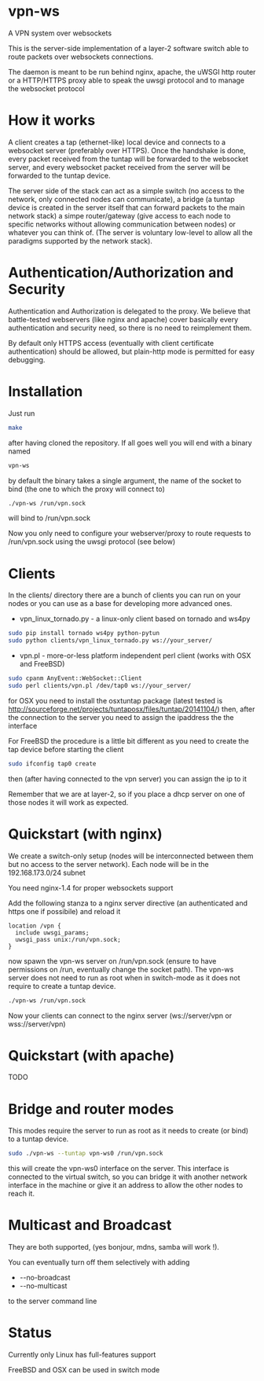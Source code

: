 vpn-ws
======

A VPN system over websockets

This is the server-side implementation of a layer-2 software switch able to route packets over websockets connections.

The daemon is meant to be run behind nginx, apache, the uWSGI http router or a HTTP/HTTPS proxy able to speak the uwsgi protocol and to manage
the websocket protocol

How it works
============

A client creates a tap (ethernet-like) local device and connects to a websocket server (preferably over HTTPS). Once the handshake is done,
every packet received from the tuntap will be forwarded to the websocket server, and every websocket packet received from the server will be forwarded
to the tuntap device.

The server side of the stack can act as a simple switch (no access to the network, only connected nodes can communicate), a bridge (a tuntap device is created in
the server itself that can forward packets to the main network stack) a simpe router/gateway (give access to each node to specific networks without allowing communication between nodes) or whatever
you can think of. (The server is voluntary low-level to allow all the paradigms supported by the network stack).

Authentication/Authorization and Security
=========================================

Authentication and Authorization is delegated to the proxy. We believe that battle-tested webservers (like nginx and apache) cover basically every authentication and security need, so there is no need to reimplement them.

By default only HTTPS access (eventually with client certificate authentication) should be allowed, but plain-http mode is permitted for easy debugging.

Installation
============

Just run

```sh
make
```

after having cloned the repository. If all goes well you will end with a binary named

```sh
vpn-ws
```

by default the binary takes a single argument, the name of the socket to bind (the one to which the proxy will connect to)

```sh
./vpn-ws /run/vpn.sock
```

will bind to /run/vpn.sock

Now you only need to configure your webserver/proxy to route requests to /run/vpn.sock using the uwsgi protocol (see below)

Clients
=======

In the clients/ directory there are a bunch of clients you can run on your nodes or you can use as a base for developing more advanced ones.

* vpn_linux_tornado.py - a linux-only client based on tornado and ws4py

```sh
sudo pip install tornado ws4py python-pytun
sudo python clients/vpn_linux_tornado.py ws://your_server/
```

* vpn.pl - more-or-less platform independent perl client (works with OSX and FreeBSD)

```sh
sudo cpanm AnyEvent::WebSocket::Client
sudo perl clients/vpn.pl /dev/tap0 ws://your_server/
```

for OSX you need to install the osxtuntap package (latest tested is http://sourceforge.net/projects/tuntaposx/files/tuntap/20141104/) then, after the connection to the server you need to assign the ipaddress the the interface

For FreeBSD the procedure is a little bit different as you need to create the tap device before starting the client

```sh
sudo ifconfig tap0 create
```

then (after having connected to the vpn server) you can assign the ip to it

Remember that we are at layer-2, so if you place a dhcp server on one of those nodes it will work as expected.

Quickstart (with nginx)
=======================

We create a switch-only setup (nodes will be interconnected between them but no access to the server network). Each node will be in the 192.168.173.0/24 subnet

You need nginx-1.4 for proper websockets support

Add the following stanza to a nginx server directive (an authenticated and https one if possibile) and reload it

```nginx
location /vpn {
  include uwsgi_params;
  uwsgi_pass unix:/run/vpn.sock;
}
```

now spawn the vpn-ws server on /run/vpn.sock (ensure to have permissions on /run, eventually change the socket path). The vpn-ws server does not need to run as root when in switch-mode as it does not require to create a tuntap device.

```sh
./vpn-ws /run/vpn.sock
```

Now your clients can connect to the nginx server (ws://server/vpn or wss://server/vpn)

Quickstart (with apache)
========================

TODO

Bridge and router modes
=======================

This modes require the server to run as root as it needs to create (or bind) to a tuntap device.

```sh
sudo ./vpn-ws --tuntap vpn-ws0 /run/vpn.sock
```

this will create the vpn-ws0 interface on the server. This interface is connected to the virtual switch, so you can bridge it with another network interface in the machine or give it an address to allow the other nodes to reach it.

Multicast and Broadcast
=======================

They are both supported, (yes bonjour, mdns, samba will work !).

You can eventually turn off them selectively with adding

* --no-broadcast
* --no-multicast

to the server command line

Status
======

Currently only Linux has full-features support

FreeBSD and OSX can be used in switch mode
